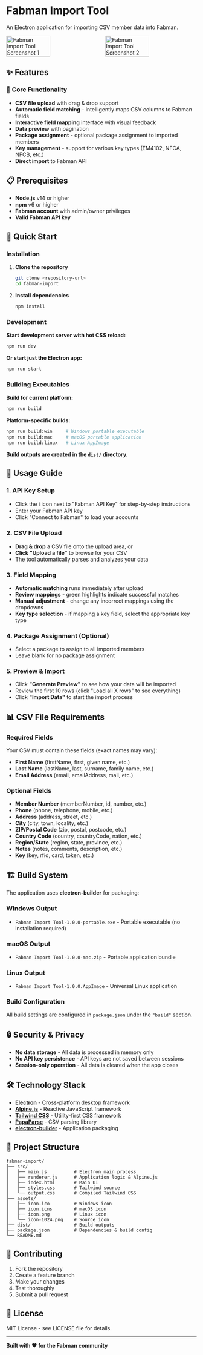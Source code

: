 # Fabman Import Tool

An Electron application for importing CSV member data into Fabman.

<div style="display: flex; justify-content: space-between;">
    <img src="docs/screenshot1.png" width="48%" alt="Fabman Import Tool Screenshot 1">
    <img src="docs/screenshot2.png" width="48%" alt="Fabman Import Tool Screenshot 2">
</div>

## ✨ Features

### 🚀 **Core Functionality**
- **CSV file upload** with drag & drop support
- **Automatic field matching** - intelligently maps CSV columns to Fabman fields
- **Interactive field mapping** interface with visual feedback
- **Data preview** with pagination
- **Package assignment** - optional package assignment to imported members
- **Key management** - support for various key types (EM4102, NFCA, NFCB, etc.)
- **Direct import** to Fabman API

## 📋 Prerequisites

- **Node.js** v14 or higher
- **npm** v6 or higher
- **Fabman account** with admin/owner privileges
- **Valid Fabman API key**

## 🚀 Quick Start

### Installation

1. **Clone the repository**
   ```bash
   git clone <repository-url>
   cd fabman-import
   ```

2. **Install dependencies**
   ```bash
   npm install
   ```

### Development

**Start development server with hot CSS reload:**
```bash
npm run dev
```

**Or start just the Electron app:**
```bash
npm run start
```

### Building Executables

**Build for current platform:**
```bash
npm run build
```

**Platform-specific builds:**
```bash
npm run build:win     # Windows portable executable
npm run build:mac     # macOS portable application
npm run build:linux   # Linux AppImage
```

**Build outputs are created in the `dist/` directory.**

## 📖 Usage Guide

### 1. **API Key Setup**
- Click the ℹ️ icon next to "Fabman API Key" for step-by-step instructions
- Enter your Fabman API key
- Click "Connect to Fabman" to load your accounts

### 2. **CSV File Upload**
- **Drag & drop** a CSV file onto the upload area, or
- **Click "Upload a file"** to browse for your CSV
- The tool automatically parses and analyzes your data

### 3. **Field Mapping**
- **Automatic matching** runs immediately after upload
- **Review mappings** - green highlights indicate successful matches
- **Manual adjustment** - change any incorrect mappings using the dropdowns
- **Key type selection** - if mapping a key field, select the appropriate key type

### 4. **Package Assignment (Optional)**
- Select a package to assign to all imported members
- Leave blank for no package assignment

### 5. **Preview & Import**
- Click **"Generate Preview"** to see how your data will be imported
- Review the first 10 rows (click "Load all X rows" to see everything)
- Click **"Import Data"** to start the import process

## 📊 CSV File Requirements

### **Required Fields**
Your CSV must contain these fields (exact names may vary):
- **First Name** (firstName, first, given name, etc.)
- **Last Name** (lastName, last, surname, family name, etc.)
- **Email Address** (email, emailAddress, mail, etc.)

### **Optional Fields**
- **Member Number** (memberNumber, id, number, etc.)
- **Phone** (phone, telephone, mobile, etc.)
- **Address** (address, street, etc.)
- **City** (city, town, locality, etc.)
- **ZIP/Postal Code** (zip, postal, postcode, etc.)
- **Country Code** (country, countryCode, nation, etc.)
- **Region/State** (region, state, province, etc.)
- **Notes** (notes, comments, description, etc.)
- **Key** (key, rfid, card, token, etc.)


## 🏗️ Build System

The application uses **electron-builder** for packaging:

### **Windows Output**
- `Fabman Import Tool-1.0.0-portable.exe` - Portable executable (no installation required)

### **macOS Output**
- `Fabman Import Tool-1.0.0-mac.zip` - Portable application bundle

### **Linux Output**
- `Fabman Import Tool-1.0.0.AppImage` - Universal Linux application

### **Build Configuration**
All build settings are configured in `package.json` under the `"build"` section.

## 🔒 Security & Privacy

- **No data storage** - All data is processed in memory only
- **No API key persistence** - API keys are not saved between sessions
- **Session-only operation** - All data is cleared when the app closes

## 🛠️ Technology Stack

- **[Electron](https://electronjs.org/)** - Cross-platform desktop framework
- **[Alpine.js](https://alpinejs.dev/)** - Reactive JavaScript framework
- **[Tailwind CSS](https://tailwindcss.com/)** - Utility-first CSS framework
- **[PapaParse](https://www.papaparse.com/)** - CSV parsing library
- **[electron-builder](https://www.electron.build/)** - Application packaging

## 📁 Project Structure

```
fabman-import/
├── src/
│   ├── main.js          # Electron main process
│   ├── renderer.js      # Application logic & Alpine.js
│   ├── index.html       # Main UI
│   ├── styles.css       # Tailwind source
│   └── output.css       # Compiled Tailwind CSS
├── assets/
│   ├── icon.ico         # Windows icon
│   ├── icon.icns        # macOS icon
│   ├── icon.png         # Linux icon
│   └── icon-1024.png    # Source icon
├── dist/                # Build outputs
├── package.json         # Dependencies & build config
└── README.md
```

## 🤝 Contributing

1. Fork the repository
2. Create a feature branch
3. Make your changes
4. Test thoroughly
5. Submit a pull request

## 📄 License

MIT License - see LICENSE file for details.

---

**Built with ❤️ for the Fabman community** 